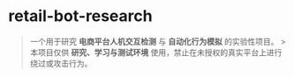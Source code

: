 # retail-bot-research
> 一个用于研究 **电商平台人机交互检测** 与 **自动化行为模拟** 的实验性项目。   > 本项目仅供 **研究、学习与测试环境** 使用，禁止在未授权的真实平台上进行绕过或攻击行为。 
